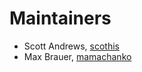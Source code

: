 # Maintainers

* Scott Andrews, [scothis](https://github.com/scothis)
* Max Brauer, [mamachanko](https://github.com/mamachanko)
